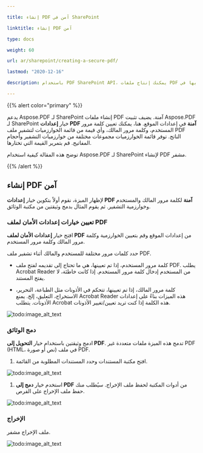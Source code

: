 ```yaml
---

title: إنشاء PDF آمن في SharePoint

linktitle: إنشاء PDF آمن

type: docs

weight: 60

url: ar/sharepoint/creating-a-secure-pdf/

lastmod: "2020-12-16"

description: باستخدام PDF SharePoint API، يمكنك إنتاج ملفات PDF آمنة ومشفرة وتحديد كلمات المرور الخاصة بها في SharePoint.

---
```


{{% alert color="primary" %}}

يدعم Aspose.PDF لـ SharePoint إنشاء ملفات PDF آمنة. يضيف تثبيت Aspose.PDF لـ SharePoint خيار **إعدادات PDF آمنة** في إعدادات الموقع. هنا، يمكنك تعيين كلمة مرور المستخدم، وكلمة مرور المالك، وأي قيمة من قائمة الخوارزميات لتشفير ملف PDF الناتج. توفر قائمة الخوارزميات مجموعات مختلفة من خوارزميات التشفير وأحجام المفاتيح. قم بتمرير القيمة التي تختارها.

توضح هذه المقالة كيفية استخدام Aspose.PDF لـ SharePoint لإنشاء PDF مشفر.

{{% /alert %}}

## **إنشاء PDF آمن**

لإظهار الميزة، نقوم أولاً بتكوين خيار **إعدادات PDF آمنة** لكلمة مرور المالك والمستخدم وخوارزمية التشفير. ثم يقوم المثال بدمج وثيقتين من مكتبة الوثائق.



### **تعيين خيارات إعدادات الأمان لملف PDF**



افتح خيار **إعدادات الأمان لملف PDF** من إعدادات الموقع وقم بتعيين الخوارزمية وكلمة مرور المالك وكلمة مرور المستخدم.



حدد كلمات مرور مختلفة للمستخدم والمالك أثناء تشفير ملف PDF.



- كلمة مرور المستخدم، إذا تم تعيينها، هي ما تحتاج إلى تقديمه لفتح ملف PDF. يطلب Acrobat Reader من المستخدم إدخال كلمة مرور المستخدم. إذا كانت خاطئة، لا يفتح المستند.

- كلمة مرور المالك، إذا تم تعيينها، تتحكم في الأذونات مثل الطباعة، التحرير، الاستخراج، التعليق، إلخ. يمنع Acrobat Reader هذه الميزات بناءً على إعدادات الأذونات. يتطلب Acrobat هذه الكلمة إذا كنت تريد تعيين/تغيير الأذونات.



![todo:image_alt_text](creating-a-secure-pdf_1.png)



### **دمج الوثائق**



ادمج وثيقتين باستخدام خيار **التحويل إلى PDF**. تدمج هذه الميزة ملفات متعددة غير PDF (HTML، نص أو صورة) في ملف PDF.



1. افتح مكتبة المستندات وحدد المستندات المطلوبة من القائمة.

![todo:image_alt_text](creating-a-secure-pdf_2.png)

1. استخدم خيار **دمج إلى PDF** من أدوات المكتبة لحفظ ملف الإخراج. سيُطلب منك حفظ ملف الإخراج على القرص.

![todo:image_alt_text](creating-a-secure-pdf_3.png)

### **الإخراج**

ملف الإخراج مشفر.

![todo:image_alt_text](creating-a-secure-pdf_4.png)